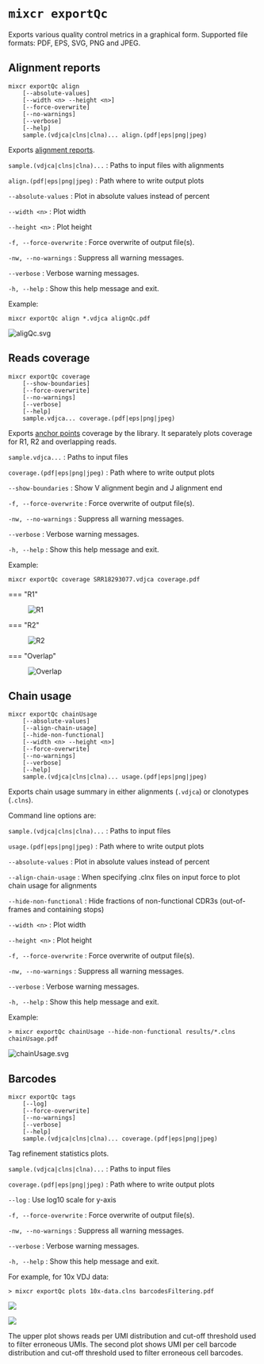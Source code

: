 # `mixcr exportQc`

Exports various quality control metrics in a graphical form. Supported file formats: PDF, EPS, SVG, PNG and JPEG.

## Alignment reports
```
mixcr exportQc align
    [--absolute-values] 
    [--width <n> --height <n>] 
    [--force-overwrite] 
    [--no-warnings] 
    [--verbose] 
    [--help] 
    sample.(vdjca|clns|clna)... align.(pdf|eps|png|jpeg)  
```

Exports [alignment reports](report-align.md).

`sample.(vdjca|clns|clna)...`
: Paths to input files with alignments

`align.(pdf|eps|png|jpeg)`
: Path where to write output plots

`--absolute-values`
: Plot in absolute values instead of percent

`--width <n>`
: Plot width

`--height <n>`
: Plot height

`-f, --force-overwrite`
: Force overwrite of output file(s).

`-nw, --no-warnings`
: Suppress all warning messages.

`--verbose`
: Verbose warning messages.

`-h, --help`
: Show this help message and exit.

Example:

```
mixcr exportQc align *.vdjca alignQc.pdf
```
![aligQc.svg](pics/exportQc-align.svg)

## Reads coverage
```
mixcr exportQc coverage
    [--show-boundaries] 
    [--force-overwrite] 
    [--no-warnings] 
    [--verbose] 
    [--help] 
    sample.vdjca... coverage.(pdf|eps|png|jpeg)  
```
Exports [anchor points](ref-gene-features.md) coverage by the library. It separately plots coverage for R1, R2 and overlapping reads.

`sample.vdjca...`
: Paths to input files

`coverage.(pdf|eps|png|jpeg)`
: Path where to write output plots

`--show-boundaries`
: Show V alignment begin and J alignment end

`-f, --force-overwrite`
: Force overwrite of output file(s).

`-nw, --no-warnings`
: Suppress all warning messages.

`--verbose`
: Verbose warning messages.

`-h, --help`
: Show this help message and exit.

Example:

```shell
mixcr exportQc coverage SRR18293077.vdjca coverage.pdf
```

=== "R1"
    <figure markdown>
    ![R1](pics/exportQc-coverage_R1.svg)
    </figure>
=== "R2"
    <figure markdown>
    ![R2](pics/exportQc-coverage_R2.svg)
    </figure>
=== "Overlap"
    <figure markdown>
    ![Overlap](pics/exportQc-coverage_Overlap.svg)
    </figure>

## Chain usage
```
mixcr exportQc chainUsage
    [--absolute-values] 
    [--align-chain-usage] 
    [--hide-non-functional] 
    [--width <n> --height <n>] 
    [--force-overwrite] 
    [--no-warnings] 
    [--verbose] 
    [--help] 
    sample.(vdjca|clns|clna)... usage.(pdf|eps|png|jpeg)  
```
Exports chain usage summary in either alignments (`.vdjca`) or clonotypes (`.clns`). 

Command line options are: 

`sample.(vdjca|clns|clna)...`
: Paths to input files

`usage.(pdf|eps|png|jpeg)`
: Path where to write output plots

`--absolute-values`
: Plot in absolute values instead of percent

`--align-chain-usage`
: When specifying .clnx files on input force to plot chain usage for alignments

`--hide-non-functional`
: Hide fractions of non-functional CDR3s (out-of-frames and containing stops)

`--width <n>`
: Plot width

`--height <n>`
: Plot height

`-f, --force-overwrite`
: Force overwrite of output file(s).

`-nw, --no-warnings`
: Suppress all warning messages.

`--verbose`
: Verbose warning messages.

`-h, --help`
: Show this help message and exit.

Example:
```shell
> mixcr exportQc chainUsage --hide-non-functional results/*.clns chainUsage.pdf 
```
![chainUsage.svg](pics/exportQc-chainUsage.svg)

## Barcodes
```
mixcr exportQc tags 
    [--log] 
    [--force-overwrite] 
    [--no-warnings] 
    [--verbose] 
    [--help]
    sample.(vdjca|clns|clna)... coverage.(pdf|eps|png|jpeg) 
```
Tag refinement statistics plots.

`sample.(vdjca|clns|clna)...`
: Paths to input files

`coverage.(pdf|eps|png|jpeg)`
: Path where to write output plots

`--log`
: Use log10 scale for y-axis

`-f, --force-overwrite`
: Force overwrite of output file(s).

`-nw, --no-warnings`
: Suppress all warning messages.

`--verbose`
: Verbose warning messages.

`-h, --help`
: Show this help message and exit.


For example, for 10x VDJ data:
```shell
> mixcr exportQc plots 10x-data.clns barcodesFiltering.pdf 
```
![](pics/exportQc-umi.svg)

![](pics/exportQc-cell.svg)

The upper plot shows reads per UMI distribution and cut-off threshold used to filter erroneous UMIs. The second plot shows UMI per cell barcode distribution and cut-off threshold used to filter erroneous cell barcodes.
